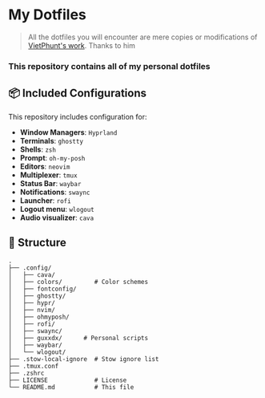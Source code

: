 # My Dotfiles

> All the dotfiles you will encounter are mere copies or modifications of [VietPhunt's work](https://github.com/ViegPhunt).
> Thanks to him
### This repository contains **all of my personal dotfiles**

## 📦 Included Configurations
This repository includes configuration for:
- **Window Managers**: `Hyprland`
- **Terminals**: `ghostty`
- **Shells**: `zsh`
- **Prompt**: `oh-my-posh`
- **Editors**: `neovim`
- **Multiplexer**: `tmux`
- **Status Bar**: `waybar`
- **Notifications**: `swaync`
- **Launcher**: `rofi`
- **Logout menu**: `wlogout`
- **Audio visualizer**: `cava`

## 📂 Structure

```plaintext
.
├── .config/
│   ├── cava/
│   ├── colors/         # Color schemes
│   ├── fontconfig/
│   ├── ghostty/
│   ├── hypr/
│   ├── nvim/
│   ├── ohmyposh/
│   ├── rofi/
│   ├── swaync/
│   ├── guxxdx/      # Personal scripts
│   ├── waybar/
│   └── wlogout/
├── .stow-local-ignore  # Stow ignore list
├── .tmux.conf
├── .zshrc
├── LICENSE             # License
└── README.md           # This file
```
